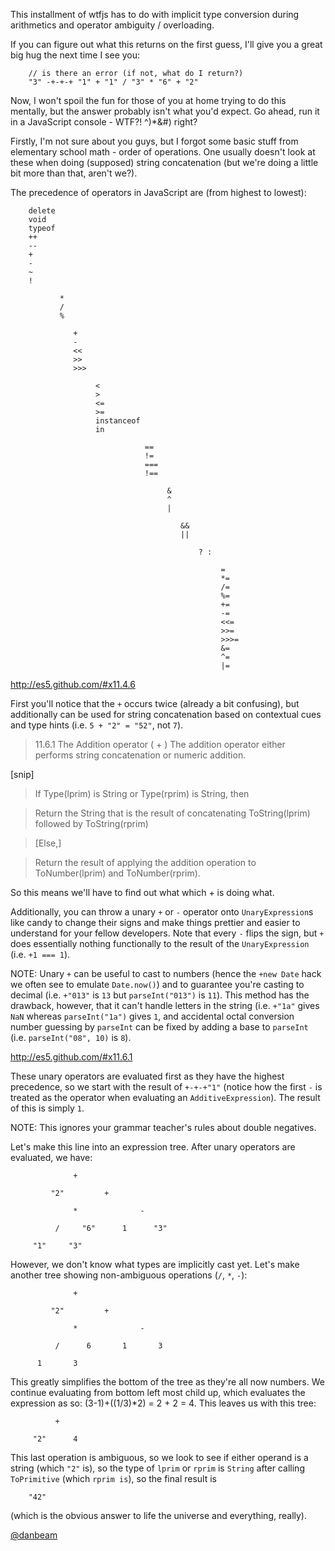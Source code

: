 This installment of wtfjs has to do with implicit type conversion during
arithmetics and operator ambiguity / overloading.

If you can figure out what this returns on the first guess, I'll give you a
great big hug the next time I see you:

```
    // is there an error (if not, what do I return?)
    "3" -+-+-+ "1" + "1" / "3" * "6" + "2"
```

Now, I won't spoil the fun for those of you at home trying to do this mentally,
but the answer probably isn't what you'd expect.  Go ahead, run it in a
JavaScript console - WTF?! ^)*&#) right?

Firstly, I'm not sure about you guys, but I forgot some basic stuff from
elementary school math - order of operations.  One usually doesn't look at these
when doing (supposed) string concatenation (but we're doing a little bit more
than that, aren't we?).

The precedence of operators in JavaScript are (from highest to lowest):

```
    delete
    void
    typeof
    ++
    --
    +
    -
    ~
    !

           *
           /
           %

              +
              -
              <<
              >>
              >>>

                   <
                   >
                   <=
                   >=
                   instanceof
                   in

                              ==
                              !=
                              ===
                              !==

                                   &
                                   ^
                                   |

                                      &&
                                      ||

                                          ? :

                                               =
                                               *=
                                               /=
                                               %=
                                               +=
                                               -=
                                               <<=
                                               >>=
                                               >>>=
                                               &=
                                               ^=
                                               |=
```

http://es5.github.com/#x11.4.6

First you'll notice that the `+` occurs twice (already a bit confusing), but
additionally can be used for string concatenation based on contextual cues and
type hints (i.e. `5 + "2" = "52"`, not `7`).

> 11.6.1 The Addition operator ( + )
> The addition operator either performs string concatenation or numeric addition.

[snip]

> If Type(lprim) is String or Type(rprim) is String, then

> Return the String that is the result of concatenating ToString(lprim) followed by ToString(rprim)

> [Else,]

> Return the result of applying the addition operation to ToNumber(lprim) and ToNumber(rprim).

So this means we'll have to find out what which + is doing what.

Additionally, you can throw a unary `+` or `-` operator onto `UnaryExpression`s
like candy to change their signs and make things prettier and easier to
understand for your fellow developers.  Note that every `-` flips the sign, but
`+` does essentially nothing functionally to the result of the `UnaryExpression`
(i.e.  `+1 === 1`).

NOTE: Unary `+` can be useful to cast to numbers (hence the `+new Date` hack we
often see to emulate `Date.now()`) and to guarantee you're casting to decimal
(i.e.  `+"013"` is `13` but `parseInt("013")` is `11`).  This method has the
drawback, however, that it can't handle letters in the string (i.e. `+"1a"`
gives `NaN` whereas `parseInt("1a")` gives `1`, and accidental octal conversion
number guessing by `parseInt` can be fixed by adding a base to `parseInt` (i.e.
`parseInt("08", 10)` is `8`).

http://es5.github.com/#x11.6.1

These unary operators are evaluated first as they have the highest precedence,
so we start with the result of `+-+-+"1"` (notice how the first `-` is treated
as the operator when evaluating an `AdditiveExpression`).  The result of this is
simply `1`.

NOTE: This ignores your grammar teacher's rules about double negatives.

Let's make this line into an expression tree.  After unary operators are
evaluated, we have:

```
              +

         "2"         +

              *              -

          /     "6"      1      "3"

     "1"     "3"
```

However, we don't know what types are implicitly cast yet.  Let's make another
tree showing non-ambiguous operations (`/`, `*`, `-`):

```
              +

         "2"         +

              *              -

          /      6       1       3

      1       3
```

This greatly simplifies the bottom of the tree as they're all now numbers. We
continue evaluating from bottom left most child up, which evaluates the
expression as so: (3-1)+((1/3)*2) = 2 + 2 = 4.  This leaves us with this tree:

```
          +

     "2"      4
```


This last operation is ambiguous, so we look to see if either operand is a
string (which `"2"` is), so the type of `lprim` or `rprim` is `String` after
calling `ToPrimitive` (which `rprim is`), so the final result is

```
    "42"
```

(which is the obvious answer to life the universe and everything, really).

[@danbeam](http://twitter.com/danbeam)
